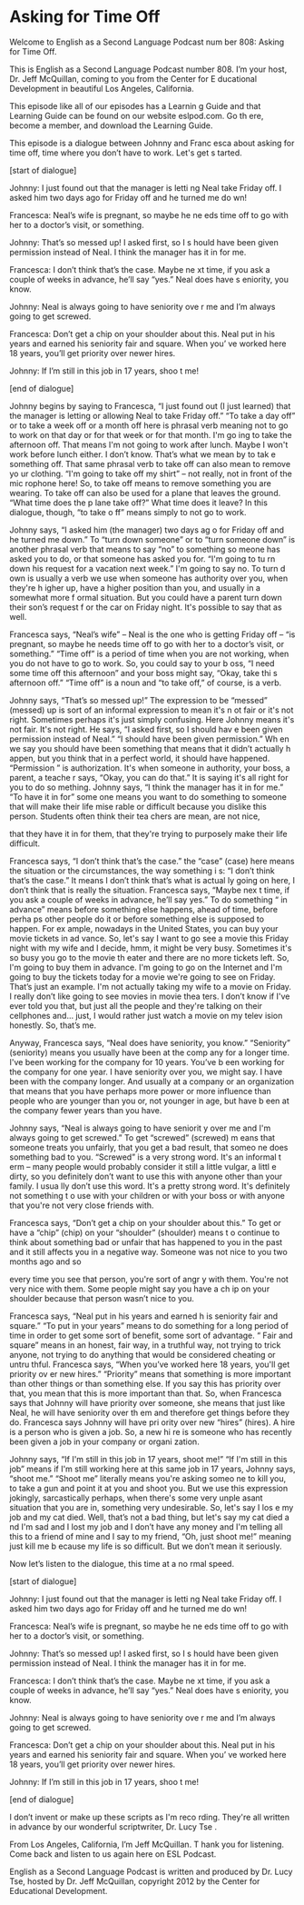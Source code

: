 # Asking for Time Off

Welcome to English as a Second Language Podcast num ber 808: Asking for Time Off.

This is English as a Second Language Podcast number  808. I’m your host, Dr. Jeff McQuillan, coming to you from the Center for E ducational Development in beautiful Los Angeles, California.

This episode like all of our episodes has a Learnin g Guide and that Learning Guide can be found on our website eslpod.com. Go th ere, become a member, and download the Learning Guide.

This episode is a dialogue between Johnny and Franc esca about asking for time off, time where you don’t have to work. Let's get s tarted.

[start of dialogue]

Johnny:  I just found out that the manager is letti ng Neal take Friday off. I asked him two days ago for Friday off and he turned me do wn!

Francesca:  Neal’s wife is pregnant, so maybe he ne eds time off to go with her to a doctor’s visit, or something.

Johnny:  That’s so messed up! I asked first, so I s hould have been given permission instead of Neal. I think the manager has  it in for me.

Francesca:  I don’t think that’s the case. Maybe ne xt time, if you ask a couple of weeks in advance, he’ll say “yes.” Neal does have s eniority, you know.

Johnny:  Neal is always going to have seniority ove r me and I’m always going to get screwed.

Francesca:  Don’t get a chip on your shoulder about  this. Neal put in his years and earned his seniority fair and square. When you’ ve worked here 18 years, you’ll get priority over newer hires.

Johnny:  If I’m still in this job in 17 years, shoo t me!

[end of dialogue]

Johnny begins by saying to Francesca, “I just found  out (I just learned) that the manager is letting or allowing Neal to take Friday off.” “To take a day off” or to take a week off or a month off here is phrasal verb  meaning not to go to work on that day or for that week or for that month. I'm go ing to take the afternoon off. That means I'm not going to work after lunch. Maybe  I won't work before lunch either. I don’t know. That’s what we mean by to tak e something off. That same phrasal verb to take off can also mean to remove yo ur clothing. “I'm going to take off my shirt” – not really, not in front of the mic rophone here! So, to take off means to remove something you are wearing. To take off can also be used for a plane that leaves the ground. “What time does the p lane take off?” What time does it leave? In this dialogue, though, “to take o ff” means simply to not go to work.

Johnny says, “I asked him (the manager) two days ag o for Friday off and he turned me down.” To “turn down someone” or to “turn  someone down” is another phrasal verb that means to say “no” to something so meone has asked you to do, or that someone has asked you for. “I'm going to tu rn down his request for a vacation next week.” I'm going to say no. To turn d own is usually a verb we use when someone has authority over you, when they're h igher up, have a higher position than you, and usually in a somewhat more f ormal situation. But you could have a parent turn down their son’s request f or the car on Friday night. It's possible to say that as well.

Francesca says, “Neal’s wife” – Neal is the one who  is getting Friday off – “is pregnant, so maybe he needs time off to go with her  to a doctor’s visit, or something.” “Time off” is a period of time when you  are not working, when you do not have to go to work. So, you could say to your b oss, “I need some time off this afternoon” and your boss might say, “Okay, take thi s afternoon off.” “Time off” is a noun and “to take off,” of course, is a verb.

Johnny says, “That’s so messed up!” The expression to be “messed” (messed) up is sort of an informal expression to mean it's n ot fair or it's not right. Sometimes perhaps it's just simply confusing. Here Johnny means it's not fair. It's not right. He says, “I asked first, so I should hav e been given permission instead of Neal.” “I should have been given permission.” Wh en we say you should have been something that means that it didn’t actually h appen, but you think that in a perfect world, it should have happened. “Permission ” is authorization. It's when someone in authority, your boss, a parent, a teache r says, “Okay, you can do that.” It is saying it's all right for you to do so mething. Johnny says, “I think the manager has it in for me.” “To have it in for” some one means you want to do something to someone that will make their life mise rable or difficult because you dislike this person. Students often think their tea chers are mean, are not nice,

that they have it in for them, that they're trying to purposely make their life difficult.

Francesca says, “I don’t think that’s the case.” the “case” (case) here means the situation or the circumstances, the way something i s: “I don’t think that’s the case.” It means I don’t think that’s what is actual ly going on here, I don’t think that is really the situation. Francesca says, “Maybe nex t time, if you ask a couple of weeks in advance, he’ll say yes.” To do something “ in advance” means before something else happens, ahead of time, before perha ps other people do it or before something else is supposed to happen. For ex ample, nowadays in the United States, you can buy your movie tickets in ad vance. So, let's say I want to go see a movie this Friday night with my wife and I  decide, hmm, it might be very busy. Sometimes it's so busy you go to the movie th eater and there are no more tickets left. So, I'm going to buy them in advance.  I'm going to go on the Internet and I'm going to buy the tickets today for a movie we're going to see on Friday. That’s just an example. I'm not actually taking my wife to a movie on Friday. I really don’t like going to see movies in movie thea ters. I don’t know if I've ever told you that, but just all the people and they're talking on their cellphones and… just, I would rather just watch a movie on my telev ision honestly. So, that’s me.

Anyway, Francesca says, “Neal does have seniority, you know.” “Seniority” (seniority) means you usually have been at the comp any for a longer time. I've been working for the company for 10 years. You’ve b een working for the company for one year. I have seniority over you, we  might say. I have been with the company longer. And usually at a company or an organization that means that you have perhaps more power or more influence than people who are younger than you or, not younger in age, but have b een at the company fewer years than you have.

Johnny says, “Neal is always going to have seniorit y over me and I'm always going to get screwed.” To get “screwed” (screwed) m eans that someone treats you unfairly, that you get a bad result, that someo ne does something bad to you. “Screwed” is a very strong word. It's an informal t erm – many people would probably consider it still a little vulgar, a littl e dirty, so you definitely don’t want to use this with anyone other than your family. I usua lly don’t use this word. It's a pretty strong word. It's definitely not something t o use with your children or with your boss or with anyone that you're not very close  friends with.

Francesca says, “Don’t get a chip on your shoulder about this.” To get or have a “chip” (chip) on your “shoulder” (shoulder) means t o continue to think about something bad or unfair that has happened to you in  the past and it still affects you in a negative way. Someone was not nice to you two months ago and so

every time you see that person, you're sort of angr y with them. You're not very nice with them. Some people might say you have a ch ip on your shoulder because that person wasn’t nice to you.

Francesca says, “Neal put in his years and earned h is seniority fair and square.” “To put in your years” means to do something for a long period of time in order to get some sort of benefit, some sort of advantage. “ Fair and square” means in an honest, fair way, in a truthful way, not trying to trick anyone, not trying to do anything that would be considered cheating or untru thful. Francesca says, “When you’ve worked here 18 years, you'll get priority ov er new hires.” “Priority” means that something is more important than other things or than something else. If you say this has priority over that, you mean that this  is more important than that. So, when Francesca says that Johnny will have priority over someone, she means that just like Neal, he will have seniority over th em and therefore get things before they do. Francesca says Johnny will have pri ority over new “hires” (hires). A hire is a person who is given a job. So, a new hi re is someone who has recently been given a job in your company or organi zation.

Johnny says, “If I'm still in this job in 17 years,  shoot me!” “If I'm still in this job” means if I'm still working here at this same job in  17 years, Johnny says, “shoot me.” “Shoot me” literally means you're asking someo ne to kill you, to take a gun and point it at you and shoot you. But we use this expression jokingly, sarcastically perhaps, when there's some very unple asant situation that you are in, something very undesirable. So, let's say I los e my job and my cat died. Well, that’s not a bad thing, but let's say my cat died a nd I'm sad and I lost my job and I don’t have any money and I'm telling all this to a friend of mine and I say to my friend, “Oh, just shoot me!” meaning just kill me b ecause my life is so difficult. But we don’t mean it seriously.

Now let’s listen to the dialogue, this time at a no rmal speed.

[start of dialogue]

Johnny:  I just found out that the manager is letti ng Neal take Friday off. I asked him two days ago for Friday off and he turned me do wn!

Francesca:  Neal’s wife is pregnant, so maybe he ne eds time off to go with her to a doctor’s visit, or something.

Johnny:  That’s so messed up! I asked first, so I s hould have been given permission instead of Neal. I think the manager has  it in for me.

Francesca:  I don’t think that’s the case. Maybe ne xt time, if you ask a couple of weeks in advance, he’ll say “yes.” Neal does have s eniority, you know.

Johnny:  Neal is always going to have seniority ove r me and I’m always going to get screwed.

Francesca:  Don’t get a chip on your shoulder about  this. Neal put in his years and earned his seniority fair and square. When you’ ve worked here 18 years, you’ll get priority over newer hires.

Johnny:  If I’m still in this job in 17 years, shoo t me!

[end of dialogue]

I don’t invent or make up these scripts as I'm reco rding. They're all written in advance by our wonderful scriptwriter, Dr. Lucy Tse .

From Los Angeles, California, I’m Jeff McQuillan. T hank you for listening. Come back and listen to us again here on ESL Podcast.

English as a Second Language Podcast is written and  produced by Dr. Lucy Tse, hosted by Dr. Jeff McQuillan, copyright 2012 by the  Center for Educational Development.

